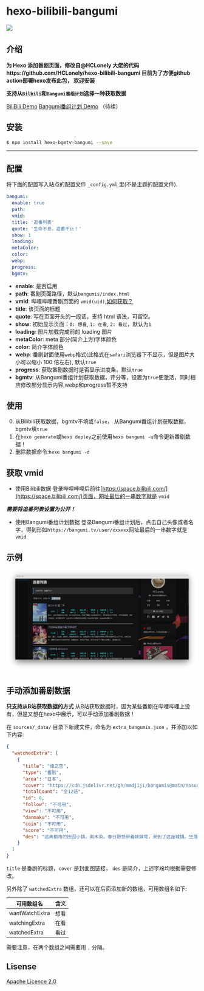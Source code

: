 # hexo-bilibili-bangumi

![](https://nodei.co/npm/hexo-bilibili-bangumi.png?downloads=true&downloadRank=true&stars=true)

## 介绍

**为 Hexo 添加番剧页面，修改自@HCLonely 大佬的代码https://github.com/HCLonely/hexo-bilibili-bangumi
目前为了方便github action部署hexo发布此包， 欢迎安装**

**支持从`Bilbili`和`Bangumi番组计划`选择一种获取数据**

[BiliBili Demo](https://demo.hclonely.com/bangumis/)
[Bangumi番组计划 Demo]() （待续）

## 安装

```bash
$ npm install hexo-bgmtv-bangumi --save
```

------------

## 配置

将下面的配置写入站点的配置文件 `_config.yml` 里(不是主题的配置文件).

``` yaml
bangumi:
  enable: true
  path:
  vmid:
  title: '追番列表'
  quote: '生命不息，追番不止！'
  show: 1
  loading:
  metaColor:
  color:
  webp:
  progress:
  bgmtv:
```

- **enable**: 是否启用
- **path**: 番剧页面路径，默认`bangumis/index.html`
- **vmid**: 哔哩哔哩番剧页面的 `vmid(uid)`,[如何获取？](#获取uid)
- **title**: 该页面的标题
- **quote**: 写在页面开头的一段话，支持 html 语法，可留空。
- **show**: 初始显示页面：`0: 想看`, `1: 在看`, `2: 看过`，默认为`1`
- **loading**: 图片加载完成前的 loading 图片
- **metaColor**: meta 部分(简介上方)字体颜色
- **color**: 简介字体颜色
- **webp**: 番剧封面使用`webp`格式(此格式在`safari`浏览器下不显示，但是图片大小可以缩小 100 倍左右), 默认`true`
- **progress**: 获取番剧数据时是否显示进度条，默认`true`
- **bgmtv**: 从Bangumi番组计划获取数据，评分等，设置为`true`便激活，同时相应修改部分显示内容,webp和progress暂不支持

## 使用
0. 从Bilibili获取数据，bgmtv不填或`false`， 从Bangumi番组计划获取数据， bgmtv填`true`
1. 在`hexo generate`或`hexo deploy`之前使用`hexo bangumi -u`命令更新番剧数据！
2. 删除数据命令:`hexo bangumi -d`

## 获取 vmid

- 使用Bilibili数据
登录哔哩哔哩后前往[https://space.bilibili.com/](https://space.bilibili.com/)页面，网址最后的一串数字就是 `vmid`

***需要将追番列表设置为公开！***

- 使用Bangumi番组计划数据
登录Bangumi番组计划后，点击自己头像或者名字，得到形如`https://bangumi.tv/user/xxxxxx`网址最后的一串数字就是 `vmid`

## 示例

![示例图片](https://github.com/HCLonely/hexo-bilibili-bangumi/raw/master/example.png)

## 手动添加番剧数据
**只支持从B站获取数据的方式**
从B站获取数据时，因为某些番剧在哔哩哔哩上没有，但是又想在hexo中展示，可以手动添加番剧数据！

在 `sources/_data/` 目录下新建文件，命名为 `extra_bangumis.json` ，并添加以如下内容:
```json
{
  "watchedExtra": [
    {
      "title": "缘之空", 
      "type": "番剧", 
      "area": "日本", 
      "cover": "https://cdn.jsdelivr.net/gh/mmdjiji/bangumis@main/Yosuga-no-Sora/cover.jpg", 
      "totalCount": "全12话", 
      "id": 0,
      "follow": "不可用", 
      "view": "不可用", 
      "danmaku": "不可用", 
      "coin": "不可用", 
      "score": "不可用", 
      "des": "远离都市的田园小镇，奥木染。春日野悠带着妹妹穹，来到了这座城镇。坐落在这里的是，儿时暑假经常造访的充满回忆的已故祖父的家。双亲因意外事故而丧生，变得无依无靠..."
    }
  ]
}
```

`title` 是番剧的标题，`cover` 是封面图链接， `des` 是简介，上述字段均根据需要修改。

另外除了 `watchedExtra` 数组，还可以在后面添加新的数组，可用数组名如下:

|可用数组名|含义|
|-|-|
|wantWatchExtra|想看|
|watchingExtra|在看|
|watchedExtra|看过|

需要注意，在两个数组之间需要用 `,` 分隔。

## Lisense

[Apache Licence 2.0](https://github.com/HCLonely/hexo-bilibili-bangumi/blob/master/LICENSE)

